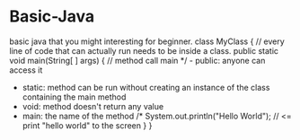 # Basic-Java
basic java that you might interesting for beginner. 
class MyClass {                             // every line of code that can actually run needs to be inside a class.
  public static void main(String[ ] args) {   // method call main
  */ - public: anyone can access it
- static: method can be run without creating an instance of the class containing the main method
- void: method doesn't return any value
- main: the name of the method /*
    System.out.println("Hello World"); // <= print "hello world" to the screen
  }
}
